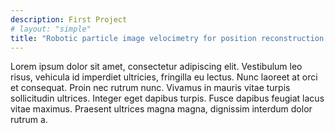 ```yaml
---
description: First Project
# layout: "simple"
title: "Robotic particle image velocimetry for position reconstruction of a smart rotor model"
---
```


Lorem ipsum dolor sit amet, consectetur adipiscing elit. Vestibulum leo risus, vehicula id imperdiet ultricies, fringilla eu lectus. Nunc laoreet at orci et consequat. Proin nec rutrum nunc. Vivamus in mauris vitae turpis sollicitudin ultrices. Integer eget dapibus turpis. Fusce dapibus feugiat lacus vitae maximus. Praesent ultrices magna magna, dignissim interdum dolor rutrum a.

